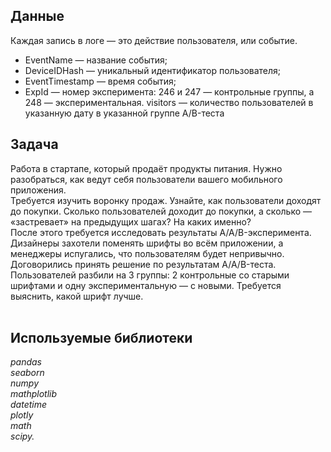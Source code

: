 ## Данные

Каждая запись в логе — это действие пользователя, или событие. 
* EventName — название события;
* DeviceIDHash — уникальный идентификатор пользователя;
* EventTimestamp — время события;
* ExpId — номер эксперимента: 246 и 247 — контрольные группы, а 248 — экспериментальная.
visitors — количество пользователей в указанную дату в указанной группе A/B-теста<br>

## Задача

Работа в стартапе, который продаёт продукты питания. Нужно разобраться, как ведут себя пользователи вашего мобильного приложения. <br>
Требуется изучить воронку продаж. Узнайте, как пользователи доходят до покупки. Сколько пользователей доходит до покупки, а сколько — «застревает» на предыдущих шагах? На каких именно? <br>
После этого требуется исследовать результаты A/A/B-эксперимента. Дизайнеры захотели поменять шрифты во всём приложении, а менеджеры испугались, что пользователям будет непривычно. 
Договорились принять решение по результатам A/A/B-теста. Пользователей разбили на 3 группы: 2 контрольные со старыми шрифтами и одну экспериментальную — с новыми. Требуется выяснить, какой шрифт лучше.<br>
<br>

## Используемые библиотеки
*pandas* <br>
*seaborn* <br>
*numpy* <br>
*mathplotlib* <br>
*datetime* <br>
*plotly* <br>
*math* <br>
*scipy.*